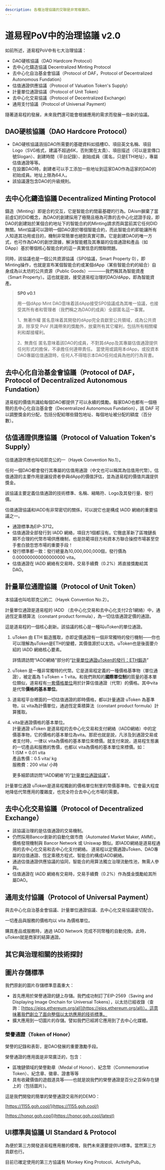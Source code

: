 ```yaml
---
description: 各種治理協議的交聯是非常複雜的。
---
```


# 道易程PoV中的治理協議 v2.0

如前所述，道易程PoV中有七大治理協議：

* DAO硬核協議（DAO Hardcore Protocol）
* 去中心化鑄造協議 Decentralized Minting Protocol
* 去中心化自治基金會協議（Protocol of DAF，Protocol of Decentralized Autonomous Fundation）
* 估值通證供應協議（Protocol of Valuation Token's Supply）
* 計量單位通證協議（Protocol of Unit Token）
* 去中心化交易協議（Protocol of Decentralized Exchange）
* 通用支付協議（Protocol of Universal Payment）

隨著道易程的發展，未來我們還可能會根據應用的需求而發展一些新的協議。

## **DAO硬核協議（DAO Hardcore Protocol）** <a href="#daohardcore" id="daohardcore"></a>

* DAO硬核協議涵括DAO所需要的基礎資料如插槽ID、項目英文名稱、項目Logo（SVG格式，建議不超過6K，否則實在太貴）、項目描述（可以是宣傳口號Slogan）、創建時間（平台記錄）、創始成員（匿名，只是ETH地址），專屬估值通證等等。
* 在設置DAO時，創建者可以手工添加一些地址到這家DAO作為這家的DAO的初始成員。地址上限為64人。
* 該協議還包含DAO的升級規則。

## 去中心化鑄造協議 Decentralized Minting Protocol <a href="#deauthentication" id="deauthentication"></a>

鑄造（Minting）即是合約交互，它是智能合約間最基礎的行為。DAism摒棄了當前虛幻的DID概念，為DAO的創建採用了極簡且極為可靠的去中心化認證手段，即DAO的創建始於某個合約地址下的智能合約的Minting請求而與當前其它任何DID無關。Mint協議可以證明一個DAO源於哪個智能合約，而此智能合約即能讓所有人知道其功用或目的，機制非常簡單也絕對真實可靠。它是創建DAO的唯一方式，也可作為DAO的創世證據，解決智能體及其專屬的估值通證和產品（如DApp）基於哪個核心智能合約的這一真實信息的關聯問題。

同時，該協議也是一個公共資源協議（SP0協議，Smart Property 0），即Minting操作，也就是宣布某個智能合約或某個dApp（某些智能合約的組合）自身成為以太坊的公共資源（Public Goods）————我們稱其為智能資產（Smart Property）。這也就是說，接受道易程治理的DAO/dApp，即為智能資產。

> **SP0 v0.1**
>
>
>
> 用一個dApp Mint DAO意味着該dApp接受SP0協議成為其唯一協議，也接受其所有者和管理者（我們稱之為DAO的成員）全部匿名這一事實。
>
> 1、無著作權 匿名意味着其開發的dApp完全貢獻至公共領域，成為公共資源，除享受 PoV 共識帶來的獎勵外，放棄所有其它權利，包括所有相關權利和鄰接權利。
>
> 2、無責任 匿名意味着該DAO的成員，不對其dApp及其專屬估值通證提供任何形式的擔保，不承擔任何連帶責任。 當使用或調用本dApp，或投資本DAO專屬估值通證時，任何人不得暗示本DAO任何成員為他的行為背書。

## **去中心化自治基金會協議（Protocol of DAF，Protocol of Decentralized Autonomous Fundation）** <a href="#daf" id="daf"></a>

道易程的價值共識給每個DAO都提供了可以永續的獎勵。每家DAO也都有一個極簡的去中心化自治基金會（Decentralized Autonomous Fundation），該 DAF 可以調整獎金的分配，包括分配給哪些錢包地址、每個地址被分配的額度（百分數）。

## 估值通證供應協議（Protocol of Valuation Token's Supply） <a href="#tokensupply" id="tokensupply"></a>

估值通證供應也叫哈耶克公約一（Hayek Convention No.1）。

任何一個DAO都會發行其專屬的估值用通證（中文也可以稱其為估值用代幣）。估值通證的主要作用是讓投資者參與dApp的價值評估，並為道易程的價值共識提供獎金。

該協議主要定義估值通證的技術標準、名稱、縮略符、Logo及其發行量、發行價。

估值通證協議和IADD有非常密切的關係，可以說它也是構成 IADD 網絡的重要協議之一。

* 通證標準為EIP-3712。
* 估值通證全部發行到 IADD 網絡，項目方1個都沒有。它徹底革新了區塊鏈長期不合理的代幣市場供應機制，也是防範項目方和資本方聯合操控市場甚至空手套白狼忽悠市場的重要手段！
* 發行標準都一致：發行總量為10,000,000,000個，發行價為 0.000000000000000000 vita。
* 估值通證在 IADD 網絡有交易時，交易手續費（0.2%）將直接獎勵給其DAO。

## **計量單位通證協議（Protocol of Unit Token）** <a href="#utoken" id="utoken"></a>

本協議也叫哈耶克公約二（Hayek Convention No.2）。

計量單位通證是道易程的 IADD （去中心化交易和去中心化支付2合1網絡）中，通過恆定乘積算法（constant product formula），為一切估值通證定價的通證。

這是道易程的一個核心創新。該協議的核心是一種叫uToken的單位通證。

1.  uToken 由 ETH 鍛造獲取，亦即定價通證有一個非常獨特的發行機制——你也可以理解為uToken是ETH的變體，其價值源於以太坊。uToken也是後面要介紹的 IADD 網絡核心要素。

    詳情請訪問“IADD網絡”部分的“[計量單位通證uToken的發行：ETH鍛造](https://dcn.naturaldao.io/whitepaper/iadd#forge)”
2. uToken 是一種非常獨特的代幣。它是道易程定義的一種價格基準物（單位通證），被定義為 1 uToken = 1 vita。和我們熟知的**國際單位制**的質量的基本單位類似，道易程有[一套價格單位](https://dcn.naturaldao.io/whitepaper/iadd#ji-liang-dan-wei-zhi)用於計算估值通證（代幣）的價格。其中vita是代幣**價格的基本單位**。
3. 道易程平台裡面的一切估值通證的即時價格，都以計量通證 uToken 為基準物，以 vita為計價單位，通過恆定乘積算法（constant product formula）計算獲取。
4.  vita是通證價格的基本單位。\
    計量通證 uToken 是道易程的去中心化交易和支付網絡（IADD網絡）中的定價基準物，它的價格的基本單位為vita。那麽也就是說，凡涉及到通證交易或者支付時，一律以 vita為價格的基本單位來標價。就支付來說，道易程生態裏的一切產品和服務的售價，也都以 vita為價格的基本單位來標價。如：\
    1 ISM = 0.01 vita\
    產品售價：0.5 vita/ kg\
    服務費：200 vita/ 小時

    更多細節請訪問“IADD網絡”的“[計量單位通證協議](iadd.md#utoken)”。

計量單位通證 uToken是道易程獨創的價格單位制里的幣價基準物。它會最大程度地降低代幣應用的覆雜度，也完全符合去中心化市場的需要。

## 去中心化交易協議（Protocol of Decentralized Exchange） <a href="#dex-pay" id="dex-pay"></a>

* 該協議治理的是估值通證的交易機制。
* 仍然採用Bancor創新的自動化做市商（Automated Market Maker, AMM）。價格發現機制與 Bancor Network 或 Uniswap 類似。即IADD網絡是道易程通用的去中心化交易和去中心化支付網絡。 道易程以定價通證uToken、DAO專屬的估值通證、恆定乘積方程式、智能合約構成IADD網絡。
* 通過估值通證供應協議的協同，智能合約用算法獨立治理流動性池，無需人參與。
* 估值通證在 IADD 網絡有交易時，交易手續費（0.2%）作為獎金獎勵給其所屬DAO。

## 通用支付協議（Protocol of Universal Payment）

與去中心化自治基金會協議、計量單位通證協議、去中心化交易協議密切配合。

一切產品與服務的價格均以 vita 為價格單位。

購買產品或服務時，通過 IADD Network 完成不同幣種的自動兌換。此時，uToken就是商家的結算通證。

## 其它與治理相關的技術探討

## **圖片存儲標準**

我們原創的圖片存儲標準意義重大：

* 首先應用於榮譽通證的鏈上存儲。我們成功制訂了EIP-2569（Saving and Displaying Image Onchain for Universal Tokens），以太坊已經收錄（查詢：[https://eips.ethereum.org/all](https://eips.ethereum.org/all)）。這意味著我們創立了面向整個以太坊應用的技術標準。
* 擴大應用到一切圖片的存儲。譬如我們已經將它應用到了去中心化媒體。

### **榮譽通證（Token of Honor）** <a href="#honor" id="honor"></a>

榮譽的記錄和表彰，是DAO發展的重要激勵手段。

榮譽通證的應用面是非常廣泛的，包含：

* 區塊鏈領域的榮譽勳章（Medal of Honor）、紀念幣（Commemorative Token）、紀念章、徽章、證書等等
* 具有收藏價值的遊戲道具等——也就是說我們的榮譽通證是百分之百保存在鏈上的（包括圖片）。

這是我們開發的簡單的榮譽通證交易所的DEMO：

[https://1155.goh.cool/](https://1155.goh.cool/)

[https://honor.goh.cool](https://honor.goh.cool/latest)

## **UI標準與協議 UI Standard & Protocol**

為便於第三方開發道易程應用層的模塊，我們未來還要提供UI標準。當然第三方貢獻也行。&#x20;

目前已確定使用的第三方協議有 Monkey King Protocol、ActivityPub。

